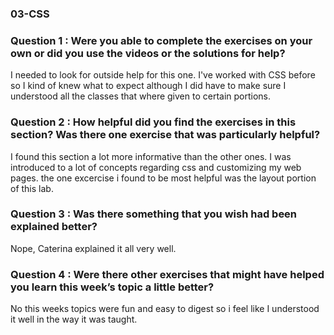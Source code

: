 ### 03-CSS

### Question 1 : Were you able to complete the exercises on your own or did you use the videos or the solutions for help?

I needed to look for outside help for this one. I've worked with CSS before so I kind of knew what to expect although I did have to make sure I understood all the classes that where given to certain portions. 

### Question 2 : How helpful did you find the exercises in this section? Was there one exercise that was particularly helpful?

I found this section a lot more informative than the other ones. I was introduced to a lot of concepts regarding css and customizing my web pages. the one excercise i found to be most helpful was the layout portion of this lab.

### Question 3 : Was there something that you wish had been explained better?

Nope, Caterina explained it all very well. 

### Question 4 : Were there other exercises that might have helped you learn this week’s topic a little better?

No this weeks topics were fun and easy to digest so i feel like I understood it well in the way it was taught. 
